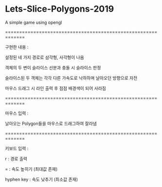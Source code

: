# Lets-Slice-Polygons-2019
A simple game using opengl

=============================================================

구현한 내용 :

설정된 네 가지 경로로 삼각형, 사각형이 나옴

객체의 두 변이 슬라이스 선분과 충돌 시 슬라이스 판정

슬라이스된 두 객체는 각각 다른 가속도로 낙하하며 날아오던 방향으로 자전

마우스 드래그 시 라인 출력 후 점점 배경색이 되어 사라짐

=============================================================
              
마우스 입력 :

날아오는 Polygon들을 마우스로 드래그하여 잘라냄

=============================================================

키보드 입력 :

r : 경로 출력

= : 속도 높히기 (최대값 존재)

hyphen key : 속도 낮추기 (최소값 존재)
